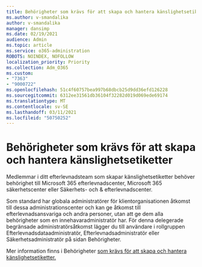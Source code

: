 ```yaml
---
title: Behörigheter som krävs för att skapa och hantera känslighetsetiketter
ms.author: v-smandalika
author: v-smandalika
manager: dansimp
ms.date: 02/19/2021
audience: Admin
ms.topic: article
ms.service: o365-administration
ROBOTS: NOINDEX, NOFOLLOW
localization_priority: Priority
ms.collection: Adm_O365
ms.custom:
- "7363"
- "9000722"
ms.openlocfilehash: 51c4f60757bea997b68dbcb25d9dd36efd126228
ms.sourcegitcommit: 6312ee31561db36104f32282d019d069ede69174
ms.translationtype: MT
ms.contentlocale: sv-SE
ms.lasthandoff: 03/11/2021
ms.locfileid: "50750252"
---
```

# <a name="permissions-required-to-create-and-manage-sensitivity-labels"></a>Behörigheter som krävs för att skapa och hantera känslighetsetiketter

Medlemmar i ditt efterlevnadsteam som skapar känslighetsetiketter behöver behörighet till Microsoft 365 efterlevnadscenter, Microsoft 365 säkerhetscenter eller Säkerhets- och & efterlevnadscenter.

Som standard har globala administratörer för klientorganisationen åtkomst till dessa administrationscenter och kan ge åtkomst till efterlevnadsansvariga och andra personer, utan att ge dem alla behörigheter som en innehavaradministratör har. För denna delegerade begränsade  administratörsåtkomst lägger du till användare i rollgruppen Efterlevnadsdataadministratör, Efterlevnadsadministratör eller Säkerhetsadministratör på sidan Behörigheter.

Mer information finns i Behörigheter [som krävs för att skapa och hantera känslighetsetiketter.](https://docs.microsoft.com/microsoft-365/compliance/get-started-with-sensitivity-labels)